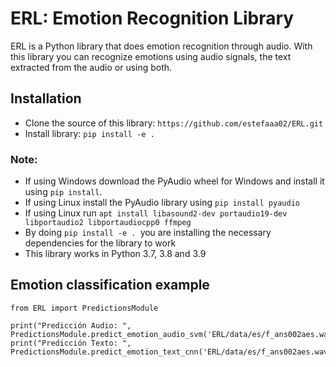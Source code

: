 # ERL: Emotion Recognition Library
ERL is a Python library that does emotion recognition through audio. With this library you can recognize emotions using audio signals, the text extracted from the audio or using both.

## Installation
 - Clone the source of this library: `https://github.com/estefaaa02/ERL.git`
 - Install library: `pip install -e .`
### Note:
- If using Windows download the PyAudio wheel for Windows and install it using `pip install`.
- If using Linux install the PyAudio library using `pip install pyaudio`
- If using Linux run `apt install libasound2-dev portaudio19-dev libportaudio2 libportaudiocpp0 ffmpeg`
- By doing `pip install -e . `you are installing the necessary dependencies for the library to work
- This library works in Python 3.7, 3.8 and 3.9
## Emotion classification example

    from ERL import PredictionsModule
    
    print("Predicción Audio: ", PredictionsModule.predict_emotion_audio_svm('ERL/data/es/f_ans002aes.wav'))
    print("Predicción Texto: ", PredictionsModule.predict_emotion_text_cnn('ERL/data/es/f_ans002aes.wav'))
